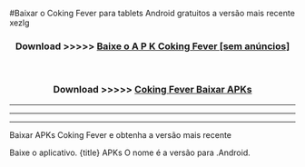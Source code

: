 #Baixar o Coking Fever   para tablets Android gratuitos a versão mais recente xezlg


<div align="center">
<h3>Download >>>>> <a href="https://pt-web.web.app/?pt= Coking Fever ">Baixe o A P K Coking Fever  [sem anúncios]</a></h3><br>

<h3>Download >>>>> <a href="https://pt-web.web.app/?pt= Coking Fever ">Coking Fever  Baixar APKs</a></h3>
</div>

----------------------------------------------------------

----------------------------------------------------------

----------------------------------------------------------

Baixar APKs Coking Fever  e obtenha a versão mais recente

Baixe o aplicativo. {title} APKs O nome é a versão para .Android.


